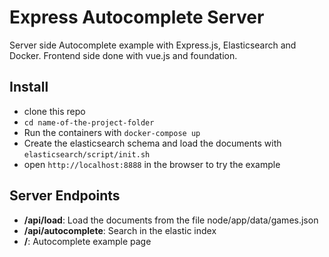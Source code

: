 # Express Autocomplete Server

Server side Autocomplete example with Express.js, Elasticsearch and Docker. Frontend side done with vue.js and foundation.

## Install

* clone this repo
* `cd name-of-the-project-folder`
* Run the containers with `docker-compose up`
* Create the elasticsearch schema and load the documents with `elasticsearch/script/init.sh`
* open `http://localhost:8888` in the browser to try the example

## Server Endpoints

* **/api/load**: Load the documents from the file node/app/data/games.json
* **/api/autocomplete**: Search in the elastic index
* **/**: Autocomplete example page
